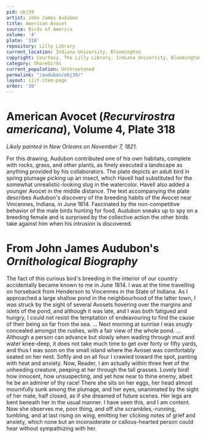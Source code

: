 ```yaml
---
pid: obj39
artist: John James Audubon
title: American Avocet
source: Birds of America
volume: '4'
plate: '318'
repository: Lilly Library
current_location: Indiana University, Bloomington
copyright: Courtesy, The Lilly Library, Indiana University, Bloomington, Indiana
category: Shorebirds
current_population: Unthreatened
permalink: "/audubon/obj39/"
layout: iiif-item-page
order: '39'
---
```


# American Avocet (_Recurvirostra americana_), Volume 4, Plate 318

_Likely painted in New Orleans on November 7, 1821._

For this drawing, Audubon contributed one of his own habitats, complete with rocks, grass, and other plants, as finely executed a landscape as anything provided by his collaborators. The plate depicts an adult bird in spring plumage picking up an insect, which Havell had substituted for the somewhat unrealistic-looking slug in the watercolor. Havell also added a younger Avocet in the middle distance. The text accompanying the plate describes Audubon's discovery of the breeding habits of the Avocet near Vincennes, Indiana, in June 1814. Fascinated by the non-competitive behavior of the male birds hunting for food, Audubon sneaks up to spy on a breeding female and is surprised by the collective action the other birds take against him when his intrusion is discovered.

# From John James Audubon's _Ornithological Biography_

The fact of this curious bird's breeding in the interior of our country accidentally became known to me in June 1814. I was at the time travelling on horseback from Henderson to Vincennes in the State of Indiana. As I approached a large shallow pond in the neighbourhood of the latter town, I was struck by the sight of several Avosets hovering over the margins and islets of the pond, and although it was late, and I was both fatigued and hungry, I could not resist the temptation of endeavouring to find the cause of their being so far from the sea. ... Next morning at sunrise I was snugly concealed amongst the rushes, with a fair view of the whole pond. ... Although a person can advance but slowly when wading through mud and water knee-deep, it does not take much time to get over forty or fifty yards, and thus I was soon on the small island where the Avoset was comfortably seated on her nest. Softly and on all four I crawled toward the spot, panting with heat and anxiety. Now, Reader, I am actually within three feet of the unheeding creature, peeping at her through the tall grasses. Lovely bird! how innocent, how unsuspecting, and yet how near to thine enemy, albeit he be an admirer of thy race! There she sits on her eggs, her head almost mournfully sunk among the plumage, and her eyes, unanimated by the sight of her mate, half closed, as if she dreamed of future scenes. Her legs are bent beneath her in the usual manner. I have seen this, and I am content. Now she observes me, poor thing, and off she scrambles,-running, tumbling, and at last rising on wing, emitting her clicking notes of grief and anxiety, which none but an inconsiderate or callous-hearted person could hear without sympathizing with her.
